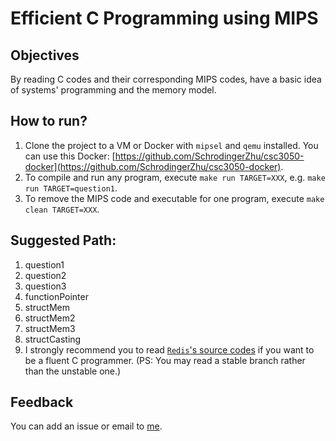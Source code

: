 # Efficient C Programming using MIPS

## Objectives

By reading C codes and their corresponding MIPS codes, have a basic idea of systems' programming and the memory model.

## How to run?

1. Clone the project to a VM or Docker with `mipsel` and `qemu` installed. You can use this Docker: [https://github.com/SchrodingerZhu/csc3050-docker](https://github.com/SchrodingerZhu/csc3050-docker).
2. To compile and run any program, execute `make run TARGET=XXX`, e.g. `make run TARGET=question1`.
3. To remove the MIPS code and executable for one program, execute `make clean TARGET=XXX`.

## Suggested Path:

1. question1
2. question2
3. question3
4. functionPointer
5. structMem
6. structMem2
7. structMem3
8. structCasting
9. I strongly recommend you to read [`Redis`'s source codes](https://github.com/redis) if you want to be a fluent C programmer. (PS: You may read a stable branch rather than the unstable one.)

## Feedback

You can add an issue or email to [me](mailto://guochaoxie@link.cuhk.edu.cn).